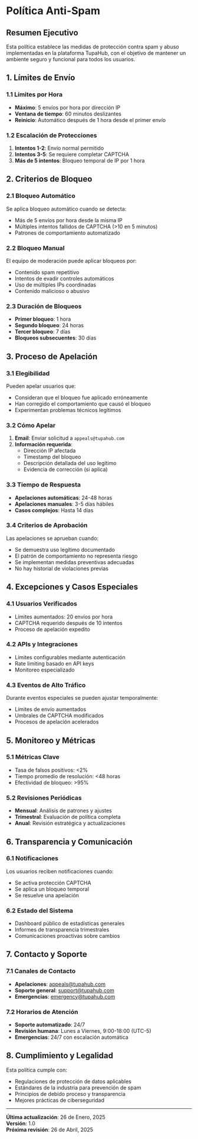 # Política Anti-Spam

## Resumen Ejecutivo

Esta política establece las medidas de protección contra spam y abuso implementadas en la plataforma TupaHub, con el objetivo de mantener un ambiente seguro y funcional para todos los usuarios.

## 1. Límites de Envío

### 1.1 Límites por Hora
- **Máximo**: 5 envíos por hora por dirección IP
- **Ventana de tiempo**: 60 minutos deslizantes
- **Reinicio**: Automático después de 1 hora desde el primer envío

### 1.2 Escalación de Protecciones
1. **Intentos 1-2**: Envío normal permitido
2. **Intentos 3-5**: Se requiere completar CAPTCHA
3. **Más de 5 intentos**: Bloqueo temporal de IP por 1 hora

## 2. Criterios de Bloqueo

### 2.1 Bloqueo Automático
Se aplica bloqueo automático cuando se detecta:
- Más de 5 envíos por hora desde la misma IP
- Múltiples intentos fallidos de CAPTCHA (>10 en 5 minutos)
- Patrones de comportamiento automatizado

### 2.2 Bloqueo Manual
El equipo de moderación puede aplicar bloqueos por:
- Contenido spam repetitivo
- Intentos de evadir controles automáticos
- Uso de múltiples IPs coordinadas
- Contenido malicioso o abusivo

### 2.3 Duración de Bloqueos
- **Primer bloqueo**: 1 hora
- **Segundo bloqueo**: 24 horas
- **Tercer bloqueo**: 7 días
- **Bloqueos subsecuentes**: 30 días

## 3. Proceso de Apelación

### 3.1 Elegibilidad
Pueden apelar usuarios que:
- Consideran que el bloqueo fue aplicado erróneamente
- Han corregido el comportamiento que causó el bloqueo
- Experimentan problemas técnicos legítimos

### 3.2 Cómo Apelar
1. **Email**: Enviar solicitud a `appeals@tupahub.com`
2. **Información requerida**:
   - Dirección IP afectada
   - Timestamp del bloqueo
   - Descripción detallada del uso legítimo
   - Evidencia de corrección (si aplica)

### 3.3 Tiempo de Respuesta
- **Apelaciones automáticas**: 24-48 horas
- **Apelaciones manuales**: 3-5 días hábiles
- **Casos complejos**: Hasta 14 días

### 3.4 Criterios de Aprobación
Las apelaciones se aprueban cuando:
- Se demuestra uso legítimo documentado
- El patrón de comportamiento no representa riesgo
- Se implementan medidas preventivas adecuadas
- No hay historial de violaciones previas

## 4. Excepciones y Casos Especiales

### 4.1 Usuarios Verificados
- Límites aumentados: 20 envíos por hora
- CAPTCHA requerido después de 10 intentos
- Proceso de apelación expedito

### 4.2 APIs y Integraciones
- Límites configurables mediante autenticación
- Rate limiting basado en API keys
- Monitoreo especializado

### 4.3 Eventos de Alto Tráfico
Durante eventos especiales se pueden ajustar temporalmente:
- Límites de envío aumentados
- Umbrales de CAPTCHA modificados
- Procesos de apelación acelerados

## 5. Monitoreo y Métricas

### 5.1 Métricas Clave
- Tasa de falsos positivos: <2%
- Tiempo promedio de resolución: <48 horas
- Efectividad de bloqueo: >95%

### 5.2 Revisiones Periódicas
- **Mensual**: Análisis de patrones y ajustes
- **Trimestral**: Evaluación de política completa
- **Anual**: Revisión estratégica y actualizaciones

## 6. Transparencia y Comunicación

### 6.1 Notificaciones
Los usuarios reciben notificaciones cuando:
- Se activa protección CAPTCHA
- Se aplica un bloqueo temporal
- Se resuelve una apelación

### 6.2 Estado del Sistema
- Dashboard público de estadísticas generales
- Informes de transparencia trimestrales
- Comunicaciones proactivas sobre cambios

## 7. Contacto y Soporte

### 7.1 Canales de Contacto
- **Apelaciones**: appeals@tupahub.com
- **Soporte general**: support@tupahub.com
- **Emergencias**: emergency@tupahub.com

### 7.2 Horarios de Atención
- **Soporte automatizado**: 24/7
- **Revisión humana**: Lunes a Viernes, 9:00-18:00 (UTC-5)
- **Emergencias**: 24/7 con escalación automática

## 8. Cumplimiento y Legalidad

Esta política cumple con:
- Regulaciones de protección de datos aplicables
- Estándares de la industria para prevención de spam
- Principios de debido proceso y transparencia
- Mejores prácticas de ciberseguridad

---

**Última actualización**: 26 de Enero, 2025  
**Versión**: 1.0  
**Próxima revisión**: 26 de Abril, 2025